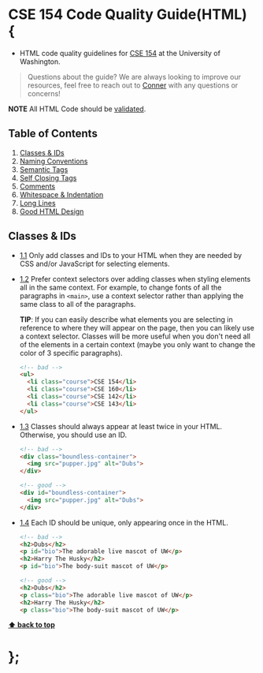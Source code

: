 # CSE 154 Code Quality Guide(HTML) {

* HTML code quality guidelines for [CSE 154](https://cs.washington.edu/154) at the University of Washington.

> Questions about the guide? We are always looking to improve our resources, feel free to reach out to [Conner](mailto:ardmanc@uw.edu) with any questions or concerns!

**NOTE** All HTML Code should be [validated](https://validator.w3.org/#validate_by_input).

## Table of Contents

  1. [Classes & IDs](#classes--ids)
  1. [Naming Conventions](#naming-conventions)
  1. [Semantic Tags](#semantic-tags)
  1. [Self Closing Tags](#self-closing-tags)
  1. [Comments](#comments)
  1. [Whitespace & Indentation](#whitespace--indentation)
  1. [Long Lines](#long-lines)
  1. [Good HTML Design](#good-html-design)

## Classes & IDs

  <a name="unused-classes"></a><a name="1.1"></a>
  - [1.1](#unused-classes) Only add classes and IDs to your HTML when they are needed by CSS and/or JavaScript for selecting elements.

  <a name="prefer-context"></a><a name="1.2"></a>
  - [1.2](#prefer-context) Prefer context selectors over adding classes when styling elements all in the same context. For example, to change fonts of all the paragraphs in `<main>`, use a context selector rather than applying the same class to all of the paragraphs.

    **TIP**: If you can easily describe what elements you are selecting in reference to where they will appear on the page, then you can likely use a context selector. Classes will be more useful when you don't need all of the elements in a certain context (maybe you only want to change the color of 3 specific paragraphs).

    ```HTML
    <!-- bad -->
    <ul>
      <li class="course">CSE 154</li>
      <li class="course">CSE 160</li>
      <li class="course">CSE 142</li>
      <li class="course">CSE 143</li>
    </ul>
    ```

  <a name="single-class"></a><a name="1.3"></a>
  - [1.3](#single-class) Classes should always appear at least twice in your HTML. Otherwise, you should use an ID.

    ```HTML
    <!-- bad -->
    <div class="boundless-container">
      <img src="pupper.jpg" alt="Dubs">
    </div>

    <!-- good -->
    <div id="boundless-container">
      <img src="pupper.jpg" alt="Dubs">
    </div>
    ```

  <a name="unique-id"></a><a name="1.4"></a>
  - [1.4](#unique-id) Each ID should be unique, only appearing once in the HTML.

    ```HTML
    <!-- bad -->
    <h2>Dubs</h2>
    <p id="bio">The adorable live mascot of UW</p>
    <h2>Harry The Husky</h2>
    <p id="bio">The body-suit mascot of UW</p>

    <!-- good -->
    <h2>Dubs</h2>
    <p class="bio">The adorable live mascot of UW</p>
    <h2>Harry The Husky</h2>
    <p class="bio">The body-suit mascot of UW</p>
    ```

**[⬆ back to top](#table-of-contents)**
# };
